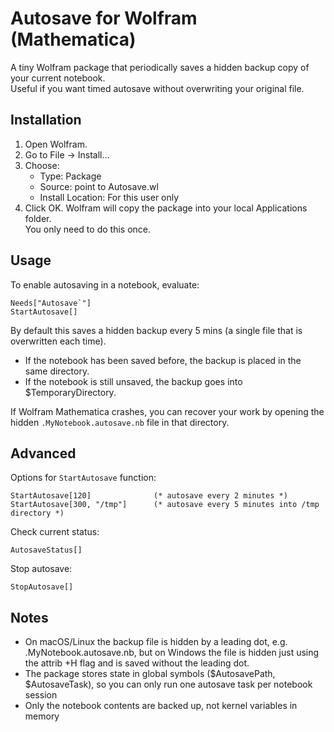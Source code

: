 # Autosave for Wolfram (Mathematica)

A tiny Wolfram package that periodically saves a hidden backup copy of your current notebook.  
Useful if you want timed autosave without overwriting your original file.

## Installation

1. Open Wolfram.  
2. Go to File → Install…  
3. Choose:  
   - Type: Package  
   - Source: point to Autosave.wl  
   - Install Location: For this user only  
4. Click OK. Wolfram will copy the package into your local Applications folder.  
   You only need to do this once.

## Usage

To enable autosaving in a notebook, evaluate:

```
Needs["Autosave`"]
StartAutosave[]
```

By default this saves a hidden backup every 5 mins (a single file that is overwritten each time).
* If the notebook has been saved before, the backup is placed in the same directory.
* If the notebook is still unsaved, the backup goes into $TemporaryDirectory.
  
If Wolfram Mathematica crashes, you can recover your work by opening the hidden `.MyNotebook.autosave.nb` file in that directory.

## Advanced

Options for `StartAutosave` function:

```
StartAutosave[120]              (* autosave every 2 minutes *)  
StartAutosave[300, "/tmp"]      (* autosave every 5 minutes into /tmp directory *)
```
Check current status:

```
AutosaveStatus[]
```

Stop autosave:

```
StopAutosave[]
```

## Notes

- On macOS/Linux the backup file is hidden by a leading dot, e.g. .MyNotebook.autosave.nb, but on Windows the file is hidden just using the attrib +H flag and is saved without the leading dot.
- The package stores state in global symbols ($AutosavePath, $AutosaveTask), so you can only run one autosave task per notebook session  
- Only the notebook contents are backed up, not kernel variables in memory  
